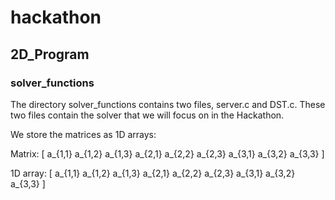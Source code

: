 # hackathon

## 2D_Program

### solver_functions

The directory solver_functions contains two files, server.c and DST.c. These two files contain the solver that we will focus on in the Hackathon.

We store the matrices as 1D arrays:

Matrix:
[ a_{1,1}  a_{1,2}  a_{1,3}
  a_{2,1}  a_{2,2}  a_{2,3}
  a_{3,1}  a_{3,2}  a_{3,3} ]
  
  1D array:
  [ a_{1,1}  a_{1,2}  a_{1,3} a_{2,1}  a_{2,2}  a_{2,3} a_{3,1}  a_{3,2}  a_{3,3} ]
